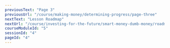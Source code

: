 ```yaml
---
previousText: "Page 3"
previousUrl: "/course/making-money/determining-progress/page-three"
nextText: "Lesson Roadmap"
nextUrl: "/course/investing-for-the-future/smart-money-dumb-money/roadmap"
courseModuleId: "5"
sessionId: "4"
pageId: "4"
---
```



